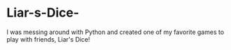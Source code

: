 # Liar-s-Dice-
I was messing around with Python and created one of my favorite games to play with friends, Liar's Dice!
